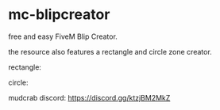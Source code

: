 # mc-blipcreator

free and easy FiveM Blip Creator.

the resource also features a rectangle and circle zone creator.

rectangle:


circle:



mudcrab discord: https://discord.gg/ktzjBM2MkZ
